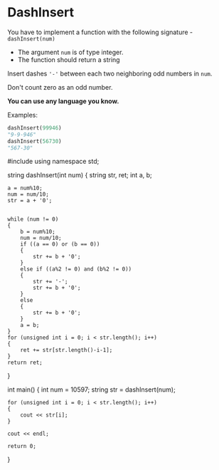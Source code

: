 # DashInsert

You have to implement a function with the following signature - `dashInsert(num)`

* The argument `num` is of type integer.
* The function should return a string


Insert dashes `'-'` between each two neighboring odd numbers in `num`. 

Don't count zero as an odd number.

**You can use any language you know.**

Examples:

```python
dashInsert(99946)
"9-9-946"
dashInsert(56730)
"567-30"
```
#include <iostream>
using namespace std;

string dashInsert(int num)
{
	string str, ret;
	int a, b;
	
	a = num%10;
	num = num/10;
	str = a + '0';

	
	while (num != 0)
	{
		b = num%10;
		num = num/10;
		if ((a == 0) or (b == 0))
		{
			str += b + '0';
		}
		else if ((a%2 != 0) and (b%2 != 0))
		{
			str += '-';
			str += b + '0';
		}
		else
		{
			str += b + '0';
		}
		a = b;
	}
	for (unsigned int i = 0; i < str.length(); i++)
	{
		ret += str[str.length()-i-1];
	}
	return ret;
}

int main()
{
	int num = 10597;
	string str = dashInsert(num);
	
	for (unsigned int i = 0; i < str.length(); i++)
	{
		cout << str[i];
	}
	
	cout << endl;
	
	return 0;
}

